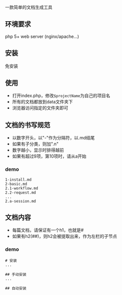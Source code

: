 一款简单的文档生成工具

## 环境要求

php 5+
web server (nginx/apache...)

## 安装

免安装

## 使用

- 打开index.php，修改`$projectName`为自己的项目名
- 所有的文档都放到data文件夹下
- 浏览器访问指定的文件夹即可

## 文档的书写规范

- 以数字开头，以"-"作为分隔符，以.md结尾
- 如果有子分类，则加".n"
- 数字越小，显示时排得越前
- 如果有超过9项，第10项时，请从a开始

### demo

	1-install.md
	2-basic.md
	2.1-workflow.md
	2.2-request.md
	...
	2.a-session.md

## 文档内容

- 每篇文档，请保证有一个h1，也就是#
- 如果有h2(##)，则h2会被提取出来，作为左栏的子节点

### demo
	# 安装
	...

	## 手动安装
	...

	## 自动安装
